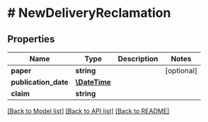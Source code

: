 # # NewDeliveryReclamation

## Properties

Name | Type | Description | Notes
------------ | ------------- | ------------- | -------------
**paper** | **string** |  | [optional] 
**publication_date** | [**\DateTime**](\DateTime.md) |  | 
**claim** | **string** |  | 

[[Back to Model list]](../../README.md#documentation-for-models) [[Back to API list]](../../README.md#documentation-for-api-endpoints) [[Back to README]](../../README.md)


